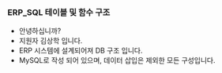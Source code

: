 ### ERP_SQL 테이블 및 함수 구조

- 안녕하십니까?
- 지원자 김상학 입니다.
- ERP 시스템에 설계되어져 DB 구조 입니다.
- MySQL로 작성 되어 있으며, 데이터 삽입은 제외한 모든 구성입니다.
